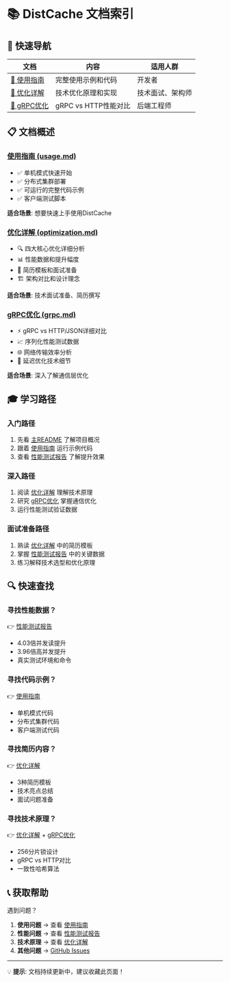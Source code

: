 # 📚 DistCache 文档索引

## 🎯 快速导航

| 文档 | 内容 | 适用人群 |
|------|------|---------|
| [📖 使用指南](usage.md) | 完整使用示例和代码 | 开发者 |
| [🔧 优化详解](optimization.md) | 技术优化原理和实现 | 技术面试、架构师 |
| [🚀 gRPC优化](grpc.md) | gRPC vs HTTP性能对比 | 后端工程师 |

## 📋 文档概述

### [使用指南 (usage.md)](usage.md)
- ✅ 单机模式快速开始
- ✅ 分布式集群部署
- ✅ 可运行的完整代码示例
- ✅ 客户端测试脚本

**适合场景**: 想要快速上手使用DistCache

### [优化详解 (optimization.md)](optimization.md)  
- 🔍 四大核心优化详细分析
- 📊 性能数据和提升幅度
- 💼 简历模板和面试准备
- 🏗️ 架构对比和设计理念

**适合场景**: 技术面试准备、简历撰写

### [gRPC优化 (grpc.md)](grpc.md)
- ⚡ gRPC vs HTTP/JSON详细对比
- 📈 序列化性能测试数据
- 🌐 网络传输效率分析
- 🎯 延迟优化技术细节

**适合场景**: 深入了解通信层优化

## 🎓 学习路径

### 入门路径
1. 先看 [主README](../README.md) 了解项目概况
2. 跟着 [使用指南](usage.md) 运行示例代码
3. 查看 [性能测试报告](../PERFORMANCE_BENCHMARK.md) 了解提升效果

### 深入路径  
1. 阅读 [优化详解](optimization.md) 理解技术原理
2. 研究 [gRPC优化](grpc.md) 掌握通信优化
3. 运行性能测试验证数据

### 面试准备路径
1. 熟读 [优化详解](optimization.md) 中的简历模板
2. 掌握 [性能测试报告](../PERFORMANCE_BENCHMARK.md) 中的关键数据
3. 练习解释技术选型和优化原理

## 🔍 快速查找

### 寻找性能数据？
👉 [性能测试报告](../PERFORMANCE_BENCHMARK.md)
- 4.03倍并发读提升
- 3.96倍高并发提升  
- 真实测试环境和命令

### 寻找代码示例？
👉 [使用指南](usage.md)
- 单机模式代码
- 分布式集群代码
- 客户端测试代码

### 寻找简历内容？
👉 [优化详解](optimization.md)
- 3种简历模板
- 技术亮点总结
- 面试问题准备

### 寻找技术原理？
👉 [优化详解](optimization.md) + [gRPC优化](grpc.md)
- 256分片锁设计
- gRPC vs HTTP对比
- 一致性哈希算法

## 📞 获取帮助

遇到问题？

1. **使用问题** → 查看 [使用指南](usage.md)
2. **性能问题** → 查看 [性能测试报告](../PERFORMANCE_BENCHMARK.md)  
3. **技术原理** → 查看 [优化详解](optimization.md)
4. **其他问题** → [GitHub Issues](https://github.com/simplely77/distcache/issues)

---

💡 **提示**: 文档持续更新中，建议收藏此页面！